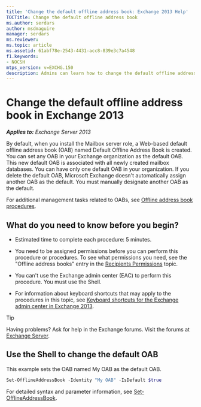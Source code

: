 ```yaml
---
title: 'Change the default offline address book: Exchange 2013 Help'
TOCTitle: Change the default offline address book
ms.author: serdars
author: msdmaguire
manager: serdars
ms.reviewer:
ms.topic: article
ms.assetid: 61abf78e-2543-4431-acc8-839e3c7a4548
f1.keywords:
- NOCSH
mtps_version: v=EXCHG.150
description: Admins can learn how to change the default offline address book in Exchange Server 2013.
---
```


# Change the default offline address book in Exchange 2013

_**Applies to:** Exchange Server 2013_

By default, when you install the Mailbox server role, a Web-based default offline address book (OAB) named Default Offline Address Book is created. You can set any OAB in your Exchange organization as the default OAB. This new default OAB is associated with all newly created mailbox databases. You can have only one default OAB in your organization. If you delete the default OAB, Microsoft Exchange doesn't automatically assign another OAB as the default. You must manually designate another OAB as the default.

For additional management tasks related to OABs, see [Offline address book procedures](offline-address-book-procedures-exchange-2013-help.md).

## What do you need to know before you begin?

- Estimated time to complete each procedure: 5 minutes.

- You need to be assigned permissions before you can perform this procedure or procedures. To see what permissions you need, see the "Offline address books" entry in the [Recipients Permissions](recipients-permissions-exchange-2013-help.md) topic.

- You can't use the Exchange admin center (EAC) to perform this procedure. You must use the Shell.

- For information about keyboard shortcuts that may apply to the procedures in this topic, see [Keyboard shortcuts for the Exchange admin center in Exchange 2013](keyboard-shortcuts-in-the-exchange-admin-center-2013-help.md).

> [!TIP]
> Having problems? Ask for help in the Exchange forums. Visit the forums at [Exchange Server](https://social.technet.microsoft.com/forums/office/home?category=exchangeserver).

## Use the Shell to change the default OAB

This example sets the OAB named My OAB as the default OAB.

```powershell
Set-OfflineAddressBook -Identity "My OAB" -IsDefault $true
```

For detailed syntax and parameter information, see [Set-OfflineAddressBook](/powershell/module/exchange/set-offlineaddressbook).

